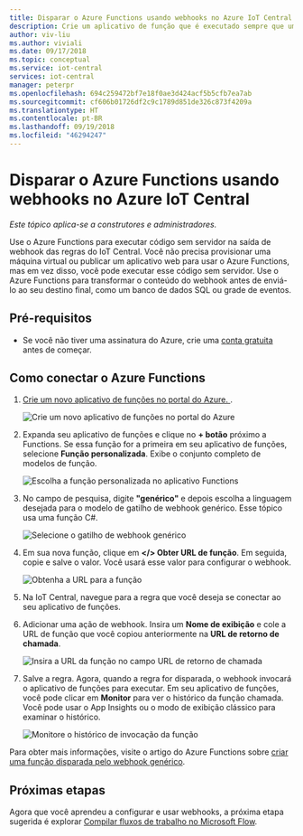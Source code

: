 ```yaml
---
title: Disparar o Azure Functions usando webhooks no Azure IoT Central
description: Crie um aplicativo de função que é executado sempre que uma regra é disparada no Azure IoT Central.
author: viv-liu
ms.author: viviali
ms.date: 09/17/2018
ms.topic: conceptual
ms.service: iot-central
services: iot-central
manager: peterpr
ms.openlocfilehash: 694c259472bf7e18f0ae3d424acf5b5cfb7ea7ab
ms.sourcegitcommit: cf606b01726df2c9c1789d851de326c873f4209a
ms.translationtype: HT
ms.contentlocale: pt-BR
ms.lasthandoff: 09/19/2018
ms.locfileid: "46294247"
---
```

# <a name="trigger-azure-functions-using-webhooks-in-azure-iot-central"></a>Disparar o Azure Functions usando webhooks no Azure IoT Central

*Este tópico aplica-se a construtores e administradores.*

Use o Azure Functions para executar código sem servidor na saída de webhook das regras do IoT Central. Você não precisa provisionar uma máquina virtual ou publicar um aplicativo web para usar o Azure Functions, mas em vez disso, você pode executar esse código sem servidor. Use o Azure Functions para transformar o conteúdo do webhook antes de enviá-lo ao seu destino final, como um banco de dados SQL ou grade de eventos. 

## <a name="prerequisites"></a>Pré-requisitos
+ Se você não tiver uma assinatura do Azure, crie uma [conta gratuita](https://azure.microsoft.com/free/?WT.mc_id=A261C142F) antes de começar.

## <a name="how-to-connect-azure-functions"></a>Como conectar o Azure Functions

1. [Crie um novo aplicativo de funções no portal do Azure. ](https://ms.portal.azure.com/#create/Microsoft.FunctionApp).

    ![Crie um novo aplicativo de funções no portal do Azure](media/howto-trigger-azure-functions/createfunction.png)

2. Expanda seu aplicativo de funções e clique no **+ botão** próximo a Functions. Se essa função for a primeira em seu aplicativo de funções, selecione **Função personalizada**. Exibe o conjunto completo de modelos de função.
    
    ![Escolha a função personalizada no aplicativo Functions](media/howto-trigger-azure-functions/customfunction.png)

3. No campo de pesquisa, digite **"genérico"** e depois escolha a linguagem desejada para o modelo de gatilho de webhook genérico. Esse tópico usa uma função C#. 

    ![Selecione o gatilho de webhook genérico](media/howto-trigger-azure-functions/genericwebhooktrigger.png)

4. Em sua nova função, clique em **</> Obter URL de função**. Em seguida, copie e salve o valor. Você usará esse valor para configurar o webhook. 

    ![Obtenha a URL para a função](media/howto-trigger-azure-functions/getfunctionurl.png)
4. Na IoT Central, navegue para a regra que você deseja se conectar ao seu aplicativo de funções.

5. Adicionar uma ação de webhook. Insira um **Nome de exibição** e cole a URL de função que você copiou anteriormente na **URL de retorno de chamada**.

    ![Insira a URL da função no campo URL de retorno de chamada](media/howto-trigger-azure-functions/configurewebhook.PNG)

6. Salve a regra. Agora, quando a regra for disparada, o webhook invocará o aplicativo de funções para executar. Em seu aplicativo de funções, você pode clicar em **Monitor** para ver o histórico da função chamada. Você pode usar o App Insights ou o modo de exibição clássico para examinar o histórico.

    ![Monitore o histórico de invocação da função](media/howto-trigger-azure-functions/monitorfunction.PNG)

Para obter mais informações, visite o artigo do Azure Functions sobre [criar uma função disparada pelo webhook genérico](https://docs.microsoft.com/azure/azure-functions/functions-create-generic-webhook-triggered-function). 

## <a name="next-steps"></a>Próximas etapas
Agora que você aprendeu a configurar e usar webhooks, a próxima etapa sugerida é explorar [Compilar fluxos de trabalho no Microsoft Flow](howto-add-microsoft-flow.md).
